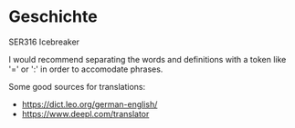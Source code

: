 # Geschichte
SER316 Icebreaker

I would recommend separating the words and definitions with a token like '=' or ':' in order to accomodate phrases.

Some good sources for translations:
 - https://dict.leo.org/german-english/
 - https://www.deepl.com/translator
